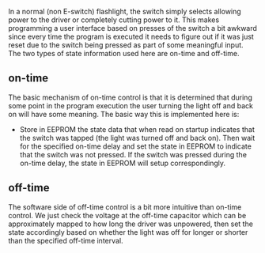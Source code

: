 In a normal (non E-switch) flashlight, the switch simply selects allowing power
to the driver or completely cutting power to it. This makes programming a user
interface based on presses of the switch a bit awkward since every time the
program is executed it needs to figure out if it was just reset due to the
switch being pressed as part of some meaningful input. The two types of state
information used here are on-time and off-time.

on-time
-------

The basic mechanism of on-time control is that it is determined that during some
point in the program execution the user turning the light off and back on will
have some meaning. The basic way this is implemented here is:

- Store in EEPROM the state data that when read on startup indicates that the
  switch was tapped (the light was turned off and back on). Then wait for the
  specified on-time delay and set the state in EEPROM to indicate that the
  switch was not pressed. If the switch was pressed during the on-time delay,
  the state in EEPROM will setup correspondingly.

off-time
--------

The software side of off-time control is a bit more intuitive than on-time
control. We just check the voltage at the off-time capacitor which can be
approximately mapped to how long the driver was unpowered, then set the state
accordingly based on whether the light was off for longer or shorter than the
specified off-time interval.
